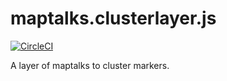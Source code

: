 # maptalks.clusterlayer.js

[![CircleCI](https://circleci.com/gh/maptalks/maptalks.clusterlayer.js.svg?style=shield)](https://circleci.com/gh/MapTalks/maptalks.clusterlayer.js)

A layer of maptalks to cluster markers.
